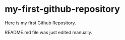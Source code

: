 # my-first-github-repository
Here is my first Github Repository.

README.md file was just edited manually.
